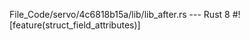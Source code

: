 File_Code/servo/4c6818b15a/lib/lib_after.rs --- Rust
8 #![feature(struct_field_attributes)]                                                                                                                         

